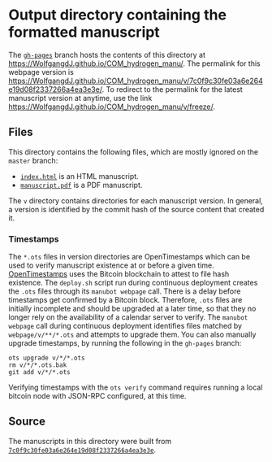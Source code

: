 # Output directory containing the formatted manuscript

The [`gh-pages`](https://github.com/WolfgangdJ/COM_hydrogen_manu/tree/gh-pages) branch hosts the contents of this directory at <https://WolfgangdJ.github.io/COM_hydrogen_manu/>.
The permalink for this webpage version is <https://WolfgangdJ.github.io/COM_hydrogen_manu/v/7c0f9c30fe03a6e264e19d08f2337266a4ea3e3e/>.
To redirect to the permalink for the latest manuscript version at anytime, use the link <https://WolfgangdJ.github.io/COM_hydrogen_manu/v/freeze/>.

## Files

This directory contains the following files, which are mostly ignored on the `master` branch:

+ [`index.html`](index.html) is an HTML manuscript.
+ [`manuscript.pdf`](manuscript.pdf) is a PDF manuscript.

The `v` directory contains directories for each manuscript version.
In general, a version is identified by the commit hash of the source content that created it.

### Timestamps

The `*.ots` files in version directories are OpenTimestamps which can be used to verify manuscript existence at or before a given time.
[OpenTimestamps](https://opentimestamps.org/) uses the Bitcoin blockchain to attest to file hash existence.
The `deploy.sh` script run during continuous deployment creates the `.ots` files through its `manubot webpage` call.
There is a delay before timestamps get confirmed by a Bitcoin block.
Therefore, `.ots` files are initially incomplete and should be upgraded at a later time, so that they no longer rely on the availability of a calendar server to verify.
The `manubot webpage` call during continuous deployment identifies files matched by `webpage/v/**/*.ots` and attempts to upgrade them.
You can also manually upgrade timestamps, by running the following in the `gh-pages` branch:

```shell
ots upgrade v/*/*.ots
rm v/*/*.ots.bak
git add v/*/*.ots
```

Verifying timestamps with the `ots verify` command requires running a local bitcoin node with JSON-RPC configured, at this time.

## Source

The manuscripts in this directory were built from
[`7c0f9c30fe03a6e264e19d08f2337266a4ea3e3e`](https://github.com/WolfgangdJ/COM_hydrogen_manu/commit/7c0f9c30fe03a6e264e19d08f2337266a4ea3e3e).

